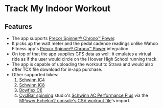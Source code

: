 # Track My Indoor Workout

## Features

* The app supports [Precor Spinner® Chrono™ Power](https://www.precor.com/en-us/commercial/cardio/indoor-cycling/spinner-chrono-power).
* It picks up the watt meter and the pedal cadence readings unlike Wahoo Fitness app's [Precor Spinner® Chrono™ Power](https://www.precor.com/en-us/commercial/cardio/indoor-cycling/spinner-chrono-power) integration.
* On top of that the app supplies GPS data as well: it emulates a virtual ride as if the user would circle on the Hoover High School running track.
* The app is capable of uploading the workout to Strava and would also offer TCX file download for in-app purchase.
* Other supported bikes:
  1. [Schwinn IC4](https://www.schwinnfitness.com/ic4/100873.html)
  2. [Schwinn IC8](https://global.schwinnfitness.com/en/ic8/100893.html)
  3. [Bowflex C6](https://www.bowflex.com/bikes/c6/100894.html)
  4. [CyclBar spinning](https://www.cyclebar.com/) studio's [Schwinn AC Performance Plus](https://www.amazon.com/AC-Performance-Plus-Indoor-Cycle/dp/B002KV942W) via the [MPower Echelon2 console's CSV workout file](https://www.youtube.com/watch?v=ENkHdcV_E70)'s import.
